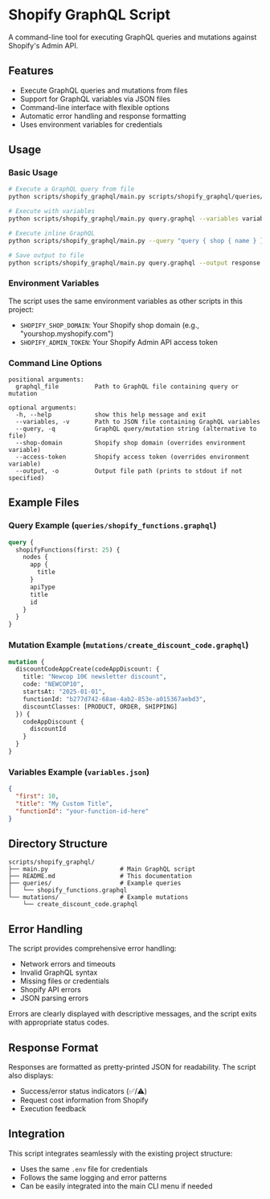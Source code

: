 # Shopify GraphQL Script

A command-line tool for executing GraphQL queries and mutations against Shopify's Admin API.

## Features

- Execute GraphQL queries and mutations from files
- Support for GraphQL variables via JSON files
- Command-line interface with flexible options
- Automatic error handling and response formatting
- Uses environment variables for credentials

## Usage

### Basic Usage

```bash
# Execute a GraphQL query from file
python scripts/shopify_graphql/main.py scripts/shopify_graphql/queries/shopify_functions.graphql

# Execute with variables
python scripts/shopify_graphql/main.py query.graphql --variables variables.json

# Execute inline GraphQL
python scripts/shopify_graphql/main.py --query "query { shop { name } }"

# Save output to file
python scripts/shopify_graphql/main.py query.graphql --output response.json
```

### Environment Variables

The script uses the same environment variables as other scripts in this project:

- `SHOPIFY_SHOP_DOMAIN`: Your Shopify shop domain (e.g., "yourshop.myshopify.com")
- `SHOPIFY_ADMIN_TOKEN`: Your Shopify Admin API access token

### Command Line Options

```
positional arguments:
  graphql_file          Path to GraphQL file containing query or mutation

optional arguments:
  -h, --help            show this help message and exit
  --variables, -v       Path to JSON file containing GraphQL variables
  --query, -q           GraphQL query/mutation string (alternative to file)
  --shop-domain         Shopify shop domain (overrides environment variable)
  --access-token        Shopify access token (overrides environment variable)
  --output, -o          Output file path (prints to stdout if not specified)
```

## Example Files

### Query Example (`queries/shopify_functions.graphql`)
```graphql
query {
  shopifyFunctions(first: 25) {
    nodes {
      app {
        title
      }
      apiType
      title
      id
    }
  }
}
```

### Mutation Example (`mutations/create_discount_code.graphql`)
```graphql
mutation {
  discountCodeAppCreate(codeAppDiscount: {
    title: "Newcop 10€ newsletter discount",
    code: "NEWCOP10",
    startsAt: "2025-01-01",
    functionId: "b277d742-68ae-4ab2-853e-a015367aebd3",
    discountClasses: [PRODUCT, ORDER, SHIPPING]
  }) {
    codeAppDiscount {
      discountId
    }
  }
}
```

### Variables Example (`variables.json`)
```json
{
  "first": 10,
  "title": "My Custom Title",
  "functionId": "your-function-id-here"
}
```

## Directory Structure

```
scripts/shopify_graphql/
├── main.py                    # Main GraphQL script
├── README.md                  # This documentation
├── queries/                   # Example queries
│   └── shopify_functions.graphql
└── mutations/                 # Example mutations
    └── create_discount_code.graphql
```

## Error Handling

The script provides comprehensive error handling:

- Network errors and timeouts
- Invalid GraphQL syntax
- Missing files or credentials
- Shopify API errors
- JSON parsing errors

Errors are clearly displayed with descriptive messages, and the script exits with appropriate status codes.

## Response Format

Responses are formatted as pretty-printed JSON for readability. The script also displays:

- Success/error status indicators (✅/⚠️)
- Request cost information from Shopify
- Execution feedback

## Integration

This script integrates seamlessly with the existing project structure:

- Uses the same `.env` file for credentials
- Follows the same logging and error patterns
- Can be easily integrated into the main CLI menu if needed